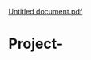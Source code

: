 [Untitled document.pdf](https://github.com/Vasavi-64/Project-/files/14604578/Untitled.document.pdf)
# Project-
